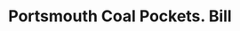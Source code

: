 ---
doi: 10.7916/D8VD89GZ
date_other: '1890'
date_other_textual: 1890-1899
form: printed ephemera
genre:
- Invoices
name:
- Portsmouth Coal Pockets
object_in_context_url: https://biggert.cul.columbia.edu/items/view/ave_biggert_00790
subject_hierarchical_geographic:
- Portsmouth, New Hampshire, United States
subject_name:
- Portsmouth Coal Pockets
title: Portsmouth Coal Pockets. Bill
sort_title: Portsmouth Coal Pockets. Bill
call_number: ave_biggert_00790
coordinates:
- 43.07555555555556,-70.76055555555556
pid: ave_biggert_00790
identifiers: ave_biggert_00790
thumbnail: https://derivativo-1.library.columbia.edu/iiif/2/ldpd:345356/full/!256,256/0/native.jpg
permalink: "/biggert/ave_biggert_00790/"
layout: iiif-image-page
---